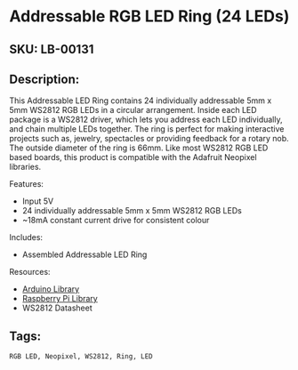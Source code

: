 # Addressable RGB LED Ring (24 LEDs)

## SKU: LB-00131

## Description:

This Addressable LED Ring contains 24 individually addressable 5mm x 5mm WS2812 RGB LEDs in a circular arrangement.
Inside each LED package is a WS2812 driver, which lets you address each LED individually, and chain multiple LEDs together.
The ring is perfect for making interactive projects such as, jewelry, spectacles or providing feedback for a rotary nob.
The outside diameter of the ring is 66mm. Like most WS2812 RGB LED based boards, this product is compatible with the Adafruit Neopixel libraries. 


Features: 

- Input 5V
- 24 individually addressable 5mm x 5mm WS2812 RGB LEDs
- ~18mA constant current drive for consistent colour

Includes: 

- Assembled Addressable LED Ring

Resources:

 - [Arduino Library](https://github.com/adafruit/Adafruit_NeoPixel)
 - [Raspberry Pi Library](https://github.com/jgarff/rpi_ws281x)
 - WS2812 Datasheet


## Tags:

``RGB LED, Neopixel, WS2812, Ring, LED``
